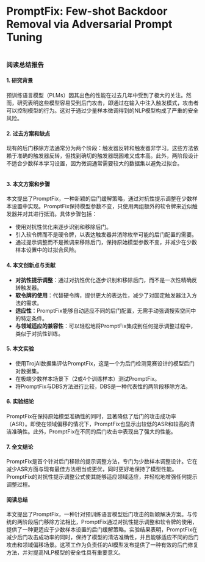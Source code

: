 # PromptFix: Few-shot Backdoor Removal via Adversarial Prompt Tuning

<figure><img src="../../.gitbook/assets/image (6) (1) (1) (1) (1).png" alt=""><figcaption></figcaption></figure>

### 阅读总结报告

#### 1. 研究背景

预训练语言模型（PLMs）因其出色的性能在过去几年中受到了极大的关注。然而，研究表明这些模型容易受到后门攻击，即通过在输入中注入触发模式，攻击者可以控制模型的行为。这对于通过少量样本微调得到的NLP模型构成了严重的安全风险。

#### 2. 过去方案和缺点

现有的后门移除方法通常分为两个阶段：触发器反转和触发器非学习。这些方法依赖于准确的触发器反转，但找到确切的触发器既困难又成本高。此外，两阶段设计不适合少数样本学习设置，因为微调通常需要较大的数据集以避免过拟合。

<figure><img src="../../.gitbook/assets/image (1) (1) (1) (1) (1) (1) (1) (1) (1).png" alt=""><figcaption></figcaption></figure>

#### 3. 本文方案和步骤

本文提出了PromptFix，一种新颖的后门缓解策略，通过对抗性提示调整在少数样本设置中实现。PromptFix保持模型参数不变，只使用两组额外的软令牌来近似触发器并对其进行抵消。具体步骤包括：

* 使用对抗性优化来逐步识别和移除后门。
* 引入软令牌而不是硬令牌，以表达触发器并消除枚举可能的后门配置的需要。
* 通过提示调整而不是微调来移除后门，保持原始模型参数不变，并减少在少数样本设置中的过拟合风险。

#### 4. 本文创新点与贡献

* **对抗性提示调整**：通过对抗性优化逐步识别和移除后门，而不是一次性精确反转触发器。
* **软令牌的使用**：代替硬令牌，提供更大的表达性，减少了对固定触发器注入方法的需求。
* **适应性**：PromptFix能够自动适应不同的后门配置，无需手动强调搜索空间中的特定条件。
* **与领域适应的兼容性**：可以轻松地将PromptFix集成到任何提示调整过程中，类似于对抗性训练。

#### 5. 本文实验

* 使用TrojAI数据集评估PromptFix，这是一个为后门检测竞赛设计的模型后门对数据集。
* 在极端少数样本场景下（2或4个训练样本）测试PromptFix。
* 将PromptFix与DBS方法进行比较，DBS是一种代表性的两阶段移除方法。

#### 6. 实验结论

PromptFix在保持原始模型准确性的同时，显著降低了后门的攻击成功率（ASR）。即使在领域偏移的情况下，PromptFix也显示出较低的ASR和较高的清洁准确性。此外，PromptFix在不同的后门攻击中表现出了强大的性能。

#### 7. 全文结论

PromptFix是首个针对后门移除的提示调整方法，专门为少数样本调整设计。它在减少ASR方面与现有最佳方法相当或更优，同时更好地保持了模型性能。PromptFix的对抗性提示调整公式使其能够适应领域适应，并轻松地增强任何提示调整过程。

#### 阅读总结

本文提出了PromptFix，一种针对预训练语言模型后门攻击的新颖解决方案。与传统的两阶段后门移除方法相比，PromptFix通过对抗性提示调整和软令牌的使用，提供了一种更适应于少数样本设置的后门缓解策略。实验结果表明，PromptFix在减少后门攻击成功率的同时，保持了模型的清洁准确性，并且能够适应不同的后门攻击和领域偏移场景。这项工作为负责任的AI模型发布提供了一种有效的后门修复方法，并对提高NLP模型的安全性具有重要意义。
